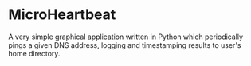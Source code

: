 # MicroHeartbeat
A very simple graphical application written in Python which periodically pings a given DNS address, logging and timestamping results to user's home directory.
